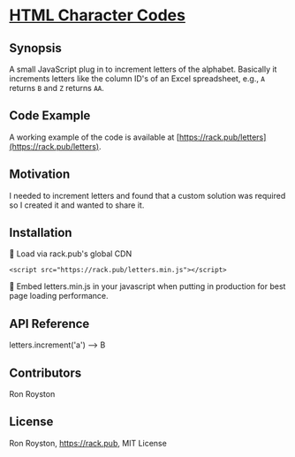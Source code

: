 # [HTML Character Codes](https://rack.pub/letters)
## Synopsis

A small JavaScript plug in to increment letters of the alphabet.  Basically it increments letters like the column ID's of an Excel spreadsheet, e.g., `A` returns `B` and `Z` returns `AA`.

## Code Example

A working example of the code is available at [https://rack.pub/letters](https://rack.pub/letters).

## Motivation

I needed to increment letters and found that a custom solution was required so I created it and wanted to share it.

## Installation

:checkered_flag: Load via rack.pub's global CDN

`<script src="https://rack.pub/letters.min.js"></script>`

:rocket:  Embed letters.min.js in your javascript when putting in production for best page loading performance.

## API Reference

letters.increment('a')	-->	B

## Contributors

Ron Royston

## License

Ron Royston, https://rack.pub, MIT License
